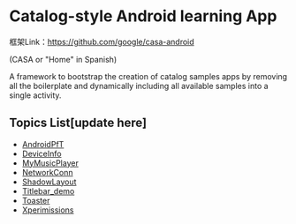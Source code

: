 # Catalog-style Android learning App

框架Link：https://github.com/google/casa-android

(CASA or "Home" in Spanish)

A framework to bootstrap the creation of catalog samples apps by removing all the boilerplate and
dynamically including all available samples into a single activity.

## Topics List[update here]

* [AndroidPfT](app-catalog/samples/androidpft)
* [DeviceInfo](app-catalog/samples/deviceinfo)
* [MyMusicPlayer](app-catalog/samples/mymusicplayer)
* [NetworkConn](app-catalog/samples/networkconn)
* [ShadowLayout](app-catalog/samples/shadowlayout)
* [Titlebar_demo](app-catalog/samples/titlebar_demo)
* [Toaster](app-catalog/samples/toaster)
* [Xperimissions](app-catalog/samples/xpermissions)
